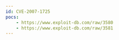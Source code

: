 ```yaml
---
id: CVE-2007-1725
pocs:
    - https://www.exploit-db.com/raw/3580
    - https://www.exploit-db.com/raw/3581
---
```

